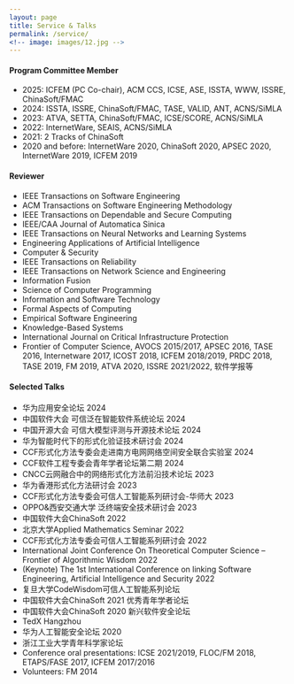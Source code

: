 ```yaml
---
layout: page
title: Service & Talks
permalink: /service/
<!-- image: images/12.jpg -->
---
```



#### Program Committee Member
- 2025: ICFEM (PC Co-chair), ACM CCS, ICSE, ASE, ISSTA, WWW, ISSRE, ChinaSoft/FMAC
- 2024: ISSTA, ISSRE, ChinaSoft/FMAC, TASE, VALID, ANT, ACNS/SiMLA
- 2023: ATVA, SETTA, ChinaSoft/FMAC, ICSE/SCORE, ACNS/SiMLA
- 2022: InternetWare, SEAIS, ACNS/SiMLA
- 2021: 2 Tracks of ChinaSoft
- 2020 and before: InternetWare 2020, ChinaSoft 2020, APSEC 2020, InternetWare 2019, ICFEM 2019


#### Reviewer

- IEEE Transactions on Software Engineering
- ACM Transactions on Software Engineering Methodology
- IEEE Transactions on Dependable and Secure Computing
- IEEE/CAA Journal of Automatica Sinica
- IEEE Transactions on Neural Networks and Learning Systems
- Engineering Applications of Artificial Intelligence
- Computer & Security
- IEEE Transactions on Reliability
- IEEE Transactions on Network Science and Engineering
- Information Fusion
- Science of Computer Programming
- Information and Software Technology
- Formal Aspects of Computing
- Empirical Software Engineering
- Knowledge-Based Systems
- International Journal on Critical Infrastructure Protection
- Frontier of Computer Science, AVOCS 2015/2017, APSEC 2016, TASE 2016, Internetware 2017, ICOST 2018, ICFEM 2018/2019, PRDC 2018, TASE 2019, FM 2019, ATVA 2020, ISSRE 2021/2022, 软件学报等 


#### Selected Talks

- 华为应用安全论坛 2024
- 中国软件大会 可信泛在智能软件系统论坛 2024
- 中国开源大会 可信大模型评测与开源技术论坛 2024  
- 华为智能时代下的形式化验证技术研讨会 2024
- CCF形式化方法专委会走进南方电网网络空间安全联合实验室 2024
- CCF软件工程专委会青年学者论坛第二期 2024
- CNCC云网融合中的网络形式化方法前沿技术论坛 2023
- 华为香港形式化方法研讨会 2023
- CCF形式化方法专委会可信人工智能系列研讨会-华师大 2023
- OPPO&西安交通大学 泛终端安全技术研讨会 2023
- 中国软件大会ChinaSoft 2022
- 北京大学Applied Mathematics Seminar 2022
- CCF形式化方法专委会可信人工智能系列研讨会 2022
- International Joint Conference On Theoretical Computer Science – Frontier of Algorithmic Wisdom 2022
- (Keynote) The 1st International Conference on linking Software Engineering, Artificial Intelligence and Security 2022
- 复旦大学CodeWisdom可信人工智能系列论坛
- 中国软件大会ChinaSoft 2021 优秀青年学者论坛 
- 中国软件大会ChinaSoft 2020 新兴软件安全论坛 ­
- TedX Hangzhou
- 华为人工智能安全论坛 2020
- 浙江工业大学青年科学家论坛
- Conference oral presentations: ICSE 2021/2019, FLOC/FM 2018, ETAPS/FASE 2017, ICFEM 2017/2016
- Volunteers: FM 2014